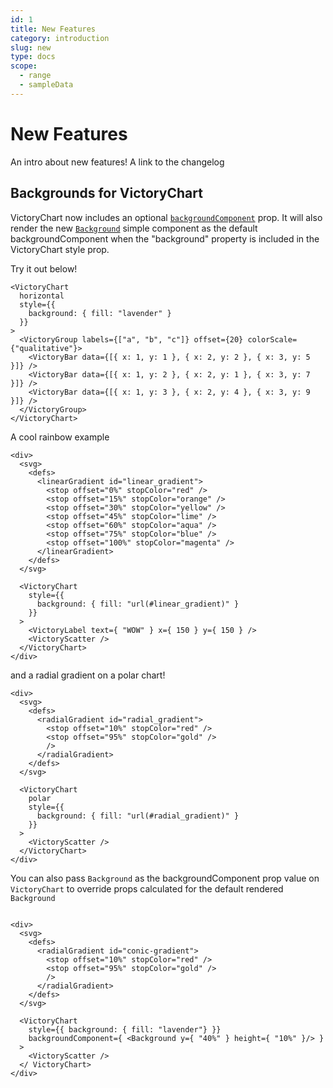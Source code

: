```yaml
---
id: 1
title: New Features
category: introduction
slug: new
type: docs
scope:
  - range
  - sampleData
---
```


# New Features

An intro about new features! A link to the changelog

## Backgrounds for VictoryChart

VictoryChart now includes an optional [`backgroundComponent`](/docs/victory-chart#backgroundcomponent) prop. It will also render the new [`Background`](/docs/victory-primitives#backgroundcomponent) simple component as the default backgroundComponent when the "background" property is included in the VictoryChart style prop.

Try it out below!

```playground
<VictoryChart
  horizontal
  style={{
    background: { fill: "lavender" }
  }}
>
  <VictoryGroup labels={["a", "b", "c"]} offset={20} colorScale={"qualitative"}>
    <VictoryBar data={[{ x: 1, y: 1 }, { x: 2, y: 2 }, { x: 3, y: 5 }]} />
    <VictoryBar data={[{ x: 1, y: 2 }, { x: 2, y: 1 }, { x: 3, y: 7 }]} />
    <VictoryBar data={[{ x: 1, y: 3 }, { x: 2, y: 4 }, { x: 3, y: 9 }]} />
  </VictoryGroup>
</VictoryChart>
```

A cool rainbow example

```playground
<div>
  <svg>
    <defs>
      <linearGradient id="linear_gradient">
        <stop offset="0%" stopColor="red" />
        <stop offset="15%" stopColor="orange" />
        <stop offset="30%" stopColor="yellow" />
        <stop offset="45%" stopColor="lime" />
        <stop offset="60%" stopColor="aqua" />
        <stop offset="75%" stopColor="blue" />
        <stop offset="100%" stopColor="magenta" />
      </linearGradient>
    </defs>
  </svg>

  <VictoryChart
    style={{
      background: { fill: "url(#linear_gradient)" }
    }}
  >
    <VictoryLabel text={ "WOW" } x={ 150 } y={ 150 } />
    <VictoryScatter />
  </VictoryChart>
</div>
```

and a radial gradient on a polar chart!

```playground
<div>
  <svg>
    <defs>
      <radialGradient id="radial_gradient">
        <stop offset="10%" stopColor="red" />
        <stop offset="95%" stopColor="gold" />
        />
      </radialGradient>
    </defs>
  </svg>

  <VictoryChart
    polar
    style={{
      background: { fill: "url(#radial_gradient)" }
    }}
  >
    <VictoryScatter />
  </VictoryChart>
</div>
```

You can also pass `Background` as the backgroundComponent prop value on `VictoryChart` to override props calculated for the default rendered `Background`

```playground

<div>
  <svg>
    <defs>
      <radialGradient id="conic-gradient">
        <stop offset="10%" stopColor="red" />
        <stop offset="95%" stopColor="gold" />
        />
      </radialGradient>
    </defs>
  </svg>

  <VictoryChart
    style={{ background: { fill: "lavender"} }}
    backgroundComponent={ <Background y={ "40%" } height={ "10%" }/> }
  >
    <VictoryScatter />
  </ VictoryChart>
</div>
```
